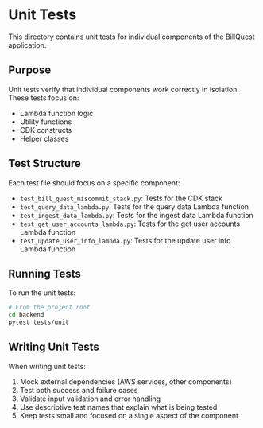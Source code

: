 # Unit Tests

This directory contains unit tests for individual components of the BillQuest application.

## Purpose

Unit tests verify that individual components work correctly in isolation. These tests focus on:

- Lambda function logic
- Utility functions
- CDK constructs
- Helper classes

## Test Structure

Each test file should focus on a specific component:

- `test_bill_quest_miscommit_stack.py`: Tests for the CDK stack
- `test_query_data_lambda.py`: Tests for the query data Lambda function
- `test_ingest_data_lambda.py`: Tests for the ingest data Lambda function
- `test_get_user_accounts_lambda.py`: Tests for the get user accounts Lambda function
- `test_update_user_info_lambda.py`: Tests for the update user info Lambda function

## Running Tests

To run the unit tests:

```bash
# From the project root
cd backend
pytest tests/unit
```

## Writing Unit Tests

When writing unit tests:

1. Mock external dependencies (AWS services, other components)
2. Test both success and failure cases
3. Validate input validation and error handling
4. Use descriptive test names that explain what is being tested
5. Keep tests small and focused on a single aspect of the component
